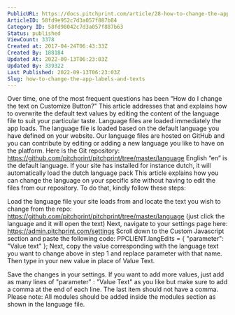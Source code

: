 ```yaml
---
PublicURL: https://docs.pitchprint.com/article/28-how-to-change-the-app-labels-and-texts
ArticleID: 58fd9e952c7d3a057f887b84
Category ID: 58fd98042c7d3a057f887b63
Status: published
ViewCount: 3378
Created at: 2017-04-24T06:43:33Z
Created By: 188184
Updated At: 2022-09-13T06:23:03Z
Updated By: 339322
Last Published: 2022-09-13T06:23:03Z
Slug: how-to-change-the-app-labels-and-texts
---
```


 Over time, one of the most frequent questions has been  “How do I change the text on Customize Button?" This article addresses that and explains how to overwrite the default text values by editing the content of the language file to suit your particular taste.
 Language files are loaded immediately the app loads. The language file is loaded based on the default language you have defined on your website. Our language files are hosted on GitHub and you can contribute by editing or adding a new language you like to have on the platform.
 Here is the Git repository:  https://github.com/pitchprint/pitchprint/tree/master/language
 English “en” is the default language. If your site has installed for instance dutch, it will automatically load the dutch language pack
 This article explains how you can change the language on your specific site without having to edit the files from our repository. To do that, kindly follow these steps:

Load the language file your site loads from and locate the text you wish to change from the repo:  https://github.com/pitchprint/pitchprint/tree/master/language (just click the language and it will open the text)
Next, navigate to your settings page here:  https://admin.pitchprint.com/settings
Scroll down to the Custom Javascript section and paste the following code: 
PPCLIENT.langEdits = {
"parameter": "Value text"
};
Next, copy the value corresponding with the language text you want to change above in step 1 and replace parameter with that name. Then type in your new value in place of Value Text.
 
Save the changes in your settings. If you want to add more values, just add as many lines of "parameter" : "Value Text" as you like but make sure to add a comma at the end of each line. The last item should not have a comma.
Please note: All modules should be added inside the modules section as shown in the language file.